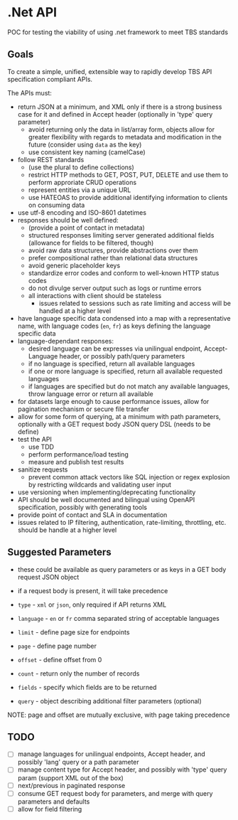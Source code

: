 # .Net API

POC for testing the viability of using .net framework to meet TBS standards

## Goals

To create a simple, unified, extensible way to rapidly develop TBS API specification compliant APIs.

The APIs must:

- return JSON at a minimum, and XML only if there is a strong business case for it and defined in Accept header (optionally in 'type' query parameter)
  - avoid returning only the data in list/array form, objects allow for greater flexibility with regards to metadata and modification in the future (consider using `data` as the key)
  - use consistent key naming (camelCase)
- follow REST standards
  - (use the plural to define collections)
  - restrict HTTP methods to GET, POST, PUT, DELETE and use them to perform approriate CRUD operations
  - represent entities via a unique URL
  - use HATEOAS to provide additional identifying information to clients on consuming data
- use utf-8 encoding and ISO-8601 datetimes
- responses should be well defined:
  - (provide a point of contact in metadata)
  - structured responses limiting server generated additional fields (allowance for fields to be filtered, though)
  - avoid raw data structures, provide abstractions over them
  - prefer compositional rather than relational data structures
  - avoid generic placeholder keys
  - standardize error codes and conform to well-known HTTP status codes
  - do not divulge server output such as logs or runtime errors
  - all interactions with client should be stateless
    - issues related to sessions such as rate limiting and access will be handled at a higher level
- have language specific data condensed into a map with a representative name, with language codes (`en`, `fr`) as keys defining the language specific data
- language-dependant responses:
  - desired language can be expresses via unilingual endpoint, Accept-Language header, or possibly path/query parameters
  - if no language is specified, return all available languages
  - if one or more language is specified, return all available requested languages
  - if languages are specified but do not match any available languages, throw language error or return all available
- for datasets large enough to cause performance issues, allow for pagination mechanism or secure file transfer
- allow for some form of querying, at a minimum with path parameters, optionally with a GET request body JSON query DSL (needs to be define)
- test the API
  - use TDD
  - perform performance/load testing
  - measure and publish test results
- sanitize requests
  - prevent common attack vectors like SQL injection or regex explosion by restricting wildcards and validating user input
- use versioning when implementing/deprecating functionality
- API should be well documented and bilingual using OpenAPI specification, possibly with generating tools
- provide point of contact and SLA in documentation
- issues related to IP filtering, authentication, rate-limiting, throttling, etc. should be handle at a higher level

## Suggested Parameters

- these could be available as query parameters or as keys in a GET body request JSON object
- if a request body is present, it will take precedence

- `type` - `xml` or `json`, only required if API returns XML
- `language` - `en` or `fr` comma separated string of acceptable languages
- `limit` - define page size for endpoints
- `page` - define page number
- `offset` - define offset from 0
- `count` - return only the number of records
- `fields` - specify which fields are to be returned
- `query` - object describing additional filter parameters (optional)

NOTE: page and offset are mutually exclusive, with page taking precedence

## TODO

- [ ] manage languages for unilingual endpoints, Accept header, and possibly 'lang' query or a path parameter
- [ ] manage content type for Accept header, and possibly with 'type' query param (support XML out of the box)
- [ ] next/previous in paginated response
- [ ] consume GET request body for parameters, and merge with query parameters and defaults
- [ ] allow for field filtering
